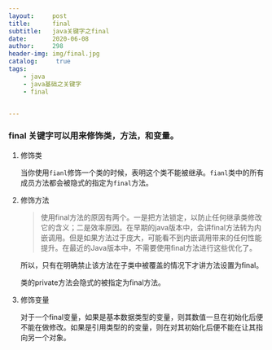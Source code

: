 ```yaml
---
layout:     post
title:      final
subtitle:   java关键字之final
date:       2020-06-08
author:     298
header-img: img/final.jpg
catalog: 	 true
tags:
    - java
    - java基础之关键字
    - final


---
```




### final 关键字可以用来修饰类，方法，和变量。

1. 修饰类

   当你使用`fianl`修饰一个类的时候，表明这个类不能被继承。`fianl`类中的所有成员方法都会被隐式的指定为`final`方法。

2. 修饰方法

   >使用final方法的原因有两个。一是把方法锁定，以防止任何继承类修改它的含义；二是效率原因。在早期的java版本中，会讲final方法转为内嵌调用。但是如果方法过于庞大，可能看不到内嵌调用带来的任何性能提升。在最近的Java版本中，不需要使用final方法进行这些优化了。

   所以，只有在明确禁止该方法在子类中被覆盖的情况下才讲方法设置为final。

   类的private方法会隐式的被指定为final方法。

3. 修饰变量

   对于一个final变量，如果是基本数据类型的变量，则其数值一旦在初始化后便不能在做修改。如果是引用类型的的变量，则在对其初始化后便不能在让其指向另一个对象。



